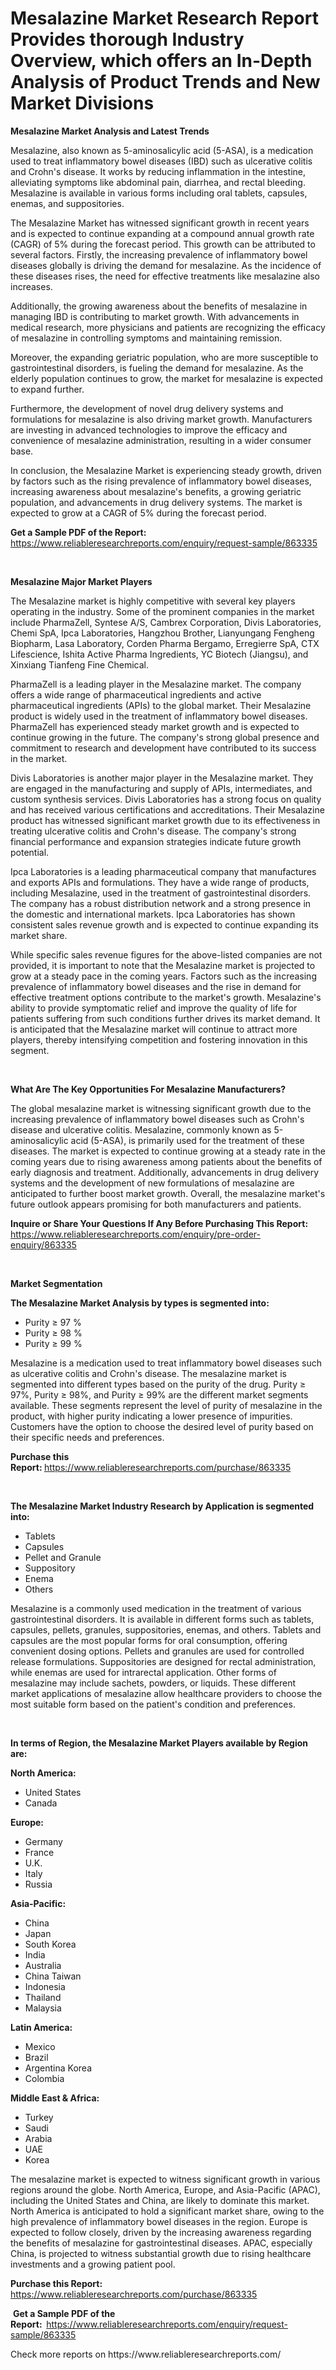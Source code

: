 <p><h1>Mesalazine Market Research Report Provides thorough Industry Overview, which offers an In-Depth Analysis of Product Trends and New Market Divisions</h1></p><p><strong>Mesalazine Market Analysis and Latest Trends</strong></p>
<p><p>Mesalazine, also known as 5-aminosalicylic acid (5-ASA), is a medication used to treat inflammatory bowel diseases (IBD) such as ulcerative colitis and Crohn's disease. It works by reducing inflammation in the intestine, alleviating symptoms like abdominal pain, diarrhea, and rectal bleeding. Mesalazine is available in various forms including oral tablets, capsules, enemas, and suppositories.</p><p>The Mesalazine Market has witnessed significant growth in recent years and is expected to continue expanding at a compound annual growth rate (CAGR) of 5% during the forecast period. This growth can be attributed to several factors. Firstly, the increasing prevalence of inflammatory bowel diseases globally is driving the demand for mesalazine. As the incidence of these diseases rises, the need for effective treatments like mesalazine also increases.</p><p>Additionally, the growing awareness about the benefits of mesalazine in managing IBD is contributing to market growth. With advancements in medical research, more physicians and patients are recognizing the efficacy of mesalazine in controlling symptoms and maintaining remission.</p><p>Moreover, the expanding geriatric population, who are more susceptible to gastrointestinal disorders, is fueling the demand for mesalazine. As the elderly population continues to grow, the market for mesalazine is expected to expand further.</p><p>Furthermore, the development of novel drug delivery systems and formulations for mesalazine is also driving market growth. Manufacturers are investing in advanced technologies to improve the efficacy and convenience of mesalazine administration, resulting in a wider consumer base.</p><p>In conclusion, the Mesalazine Market is experiencing steady growth, driven by factors such as the rising prevalence of inflammatory bowel diseases, increasing awareness about mesalazine's benefits, a growing geriatric population, and advancements in drug delivery systems. The market is expected to grow at a CAGR of 5% during the forecast period.</p></p>
<p><strong>Get a Sample PDF of the Report:&nbsp;</strong> <a href="https://www.reliableresearchreports.com/enquiry/request-sample/863335">https://www.reliableresearchreports.com/enquiry/request-sample/863335</a></p>
<p>&nbsp;</p>
<p><strong>Mesalazine Major Market Players</strong></p>
<p><p>The Mesalazine market is highly competitive with several key players operating in the industry. Some of the prominent companies in the market include PharmaZell, Syntese A/S, Cambrex Corporation, Divis Laboratories, Chemi SpA, Ipca Laboratories, Hangzhou Brother, Lianyungang Fengheng Biopharm, Lasa Laboratory, Corden Pharma Bergamo, Erregierre SpA, CTX Lifescience, Ishita Active Pharma Ingredients, YC Biotech (Jiangsu), and Xinxiang Tianfeng Fine Chemical.</p><p>PharmaZell is a leading player in the Mesalazine market. The company offers a wide range of pharmaceutical ingredients and active pharmaceutical ingredients (APIs) to the global market. Their Mesalazine product is widely used in the treatment of inflammatory bowel diseases. PharmaZell has experienced steady market growth and is expected to continue growing in the future. The company's strong global presence and commitment to research and development have contributed to its success in the market.</p><p>Divis Laboratories is another major player in the Mesalazine market. They are engaged in the manufacturing and supply of APIs, intermediates, and custom synthesis services. Divis Laboratories has a strong focus on quality and has received various certifications and accreditations. Their Mesalazine product has witnessed significant market growth due to its effectiveness in treating ulcerative colitis and Crohn's disease. The company's strong financial performance and expansion strategies indicate future growth potential.</p><p>Ipca Laboratories is a leading pharmaceutical company that manufactures and exports APIs and formulations. They have a wide range of products, including Mesalazine, used in the treatment of gastrointestinal disorders. The company has a robust distribution network and a strong presence in the domestic and international markets. Ipca Laboratories has shown consistent sales revenue growth and is expected to continue expanding its market share.</p><p>While specific sales revenue figures for the above-listed companies are not provided, it is important to note that the Mesalazine market is projected to grow at a steady pace in the coming years. Factors such as the increasing prevalence of inflammatory bowel diseases and the rise in demand for effective treatment options contribute to the market's growth. Mesalazine's ability to provide symptomatic relief and improve the quality of life for patients suffering from such conditions further drives its market demand. It is anticipated that the Mesalazine market will continue to attract more players, thereby intensifying competition and fostering innovation in this segment.</p></p>
<p>&nbsp;</p>
<p><strong>What Are The Key Opportunities For Mesalazine Manufacturers?</strong></p>
<p><p>The global mesalazine market is witnessing significant growth due to the increasing prevalence of inflammatory bowel diseases such as Crohn's disease and ulcerative colitis. Mesalazine, commonly known as 5-aminosalicylic acid (5-ASA), is primarily used for the treatment of these diseases. The market is expected to continue growing at a steady rate in the coming years due to rising awareness among patients about the benefits of early diagnosis and treatment. Additionally, advancements in drug delivery systems and the development of new formulations of mesalazine are anticipated to further boost market growth. Overall, the mesalazine market's future outlook appears promising for both manufacturers and patients.</p></p>
<p><strong>Inquire or Share Your Questions If Any Before Purchasing This Report:</strong> <a href="https://www.reliableresearchreports.com/enquiry/pre-order-enquiry/863335">https://www.reliableresearchreports.com/enquiry/pre-order-enquiry/863335</a></p>
<p>&nbsp;</p>
<p><strong>Market Segmentation</strong></p>
<p><strong>The Mesalazine Market Analysis by types is segmented into:</strong></p>
<p><ul><li>Purity ≥ 97 %</li><li>Purity ≥ 98 %</li><li>Purity ≥ 99 %</li></ul></p>
<p><p>Mesalazine is a medication used to treat inflammatory bowel diseases such as ulcerative colitis and Crohn's disease. The mesalazine market is segmented into different types based on the purity of the drug. Purity ≥ 97%, Purity ≥ 98%, and Purity ≥ 99% are the different market segments available. These segments represent the level of purity of mesalazine in the product, with higher purity indicating a lower presence of impurities. Customers have the option to choose the desired level of purity based on their specific needs and preferences.</p></p>
<p><strong>Purchase this Report:&nbsp;</strong><a href="https://www.reliableresearchreports.com/purchase/863335">https://www.reliableresearchreports.com/purchase/863335</a></p>
<p>&nbsp;</p>
<p><strong>The Mesalazine Market Industry Research by Application is segmented into:</strong></p>
<p><ul><li>Tablets</li><li>Capsules</li><li>Pellet and Granule</li><li>Suppository</li><li>Enema</li><li>Others</li></ul></p>
<p><p>Mesalazine is a commonly used medication in the treatment of various gastrointestinal disorders. It is available in different forms such as tablets, capsules, pellets, granules, suppositories, enemas, and others. Tablets and capsules are the most popular forms for oral consumption, offering convenient dosing options. Pellets and granules are used for controlled release formulations. Suppositories are designed for rectal administration, while enemas are used for intrarectal application. Other forms of mesalazine may include sachets, powders, or liquids. These different market applications of mesalazine allow healthcare providers to choose the most suitable form based on the patient's condition and preferences.</p></p>
<p>&nbsp;</p>
<p><strong>In terms of Region, the Mesalazine Market Players available by Region are:</strong></p>
<p>
    <p> <strong> North America: </strong>
        <ul>
            <li>United States</li>
            <li>Canada</li>
        </ul>
        </p> 
    <p> <strong> Europe: </strong>
        <ul>
            <li>Germany</li>
            <li>France</li>
            <li>U.K.</li>
            <li>Italy</li>
            <li>Russia</li>
        </ul>
        </p> 
    <p> <strong> Asia-Pacific: </strong>
        <ul>
            <li>China</li>
            <li>Japan</li>
            <li>South Korea</li>
            <li>India</li>
            <li>Australia</li>
            <li>China Taiwan</li>
            <li>Indonesia</li>
            <li>Thailand</li>
            <li>Malaysia</li>
        </ul>
        </p> 
    <p> <strong> Latin America: </strong>
        <ul>
            <li>Mexico</li>
            <li>Brazil</li>
            <li>Argentina Korea</li>
            <li>Colombia</li>
        </ul>
        </p> 
    <p> <strong> Middle East & Africa: </strong>
        <ul>
            <li>Turkey</li>
            <li>Saudi</li>
            <li>Arabia</li>
            <li>UAE</li>
            <li>Korea</li>
        </ul>
    </p>
    </p>
<p><p>The mesalazine market is expected to witness significant growth in various regions around the globe. North America, Europe, and Asia-Pacific (APAC), including the United States and China, are likely to dominate this market. North America is anticipated to hold a significant market share, owing to the high prevalence of inflammatory bowel diseases in the region. Europe is expected to follow closely, driven by the increasing awareness regarding the benefits of mesalazine for gastrointestinal diseases. APAC, especially China, is projected to witness substantial growth due to rising healthcare investments and a growing patient pool.</p></p>
<p><strong>Purchase this Report: </strong><a href="https://www.reliableresearchreports.com/purchase/863335">https://www.reliableresearchreports.com/purchase/863335</a></p>
<p>&nbsp;<strong>Get a Sample PDF of the Report:&nbsp;&nbsp;</strong><a href="https://www.reliableresearchreports.com/enquiry/request-sample/863335">https://www.reliableresearchreports.com/enquiry/request-sample/863335</a></p>
<p><strong></strong></p>
<p>Check more reports on https://www.reliableresearchreports.com/</p>